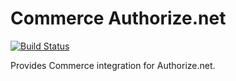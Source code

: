Commerce Authorize.net
======================
[![Build Status](https://travis-ci.org/drupalcommerce/commerce_authnet.svg?branch=8.x-1.x)](https://travis-ci.org/drupalcommerce/commerce_authnet)

Provides Commerce integration for Authorize.net.
